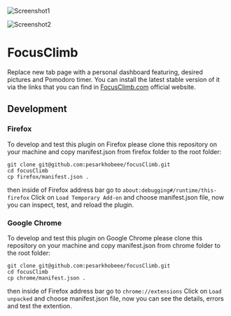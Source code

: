 ![Screenshot1](Screenshot1.png)

![Screenshot2](Screenshot2.png)

# FocusClimb

Replace new tab page with a personal dashboard featuring, desired pictures and Pomodoro timer. You can install the latest stable version of it via the links that you can find in [FocusClimb.com](https://focusclimb.com/) official website.

## Development

### Firefox

To develop and test this plugin on Firefox please clone this repository on your machine and copy manifest.json from firefox folder to the root folder:
```
git clone git@github.com:pesarkhobeee/focusClimb.git
cd focusClimb
cp firefox/manifest.json .
```
then inside of Firefox address bar go to
```about:debugging#/runtime/this-firefox```
Click on `Load Temporary Add-on` and choose manifest.json file, now you can inspect, test, and reload the plugin. 

### Google Chrome


To develop and test this plugin on Google Chrome please clone this repository on your machine and copy manifest.json from chrome folder to the root folder:
```
git clone git@github.com:pesarkhobeee/focusClimb.git
cd focusClimb
cp chrome/manifest.json .
```
then inside of Firefox address bar go to
```chrome://extensions```
Click on `Load unpacked` and choose manifest.json file, now you can see the details, errors and test the extention.
